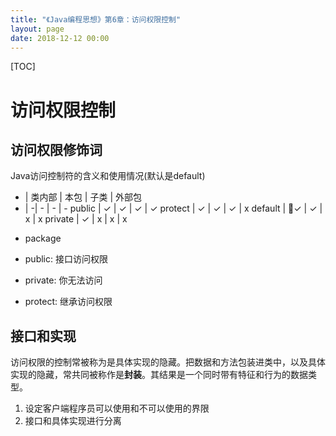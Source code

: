 ```yaml
---
title: "《Java编程思想》第6章：访问权限控制"
layout: page
date: 2018-12-12 00:00
---
```


[TOC]

# 访问权限控制

## 访问权限修饰词

Java访问控制符的含义和使用情况(默认是default)

- | 类内部 | 本包 | 子类 | 外部包
- | -| - | - | -
public | ✓ | ✓ | ✓ | ✓
protect | ✓ | ✓ | ✓ | x
default | ✓ | ✓ | x | x
private | ✓ | x | x | x

* package

* public: 接口访问权限

* private: 你无法访问

* protect: 继承访问权限

## 接口和实现

访问权限的控制常被称为是具体实现的隐藏。把数据和方法包装进类中，以及具体实现的隐藏，常共同被称作是**封装**。其结果是一个同时带有特征和行为的数据类型。

1. 设定客户端程序员可以使用和不可以使用的界限
2. 接口和具体实现进行分离